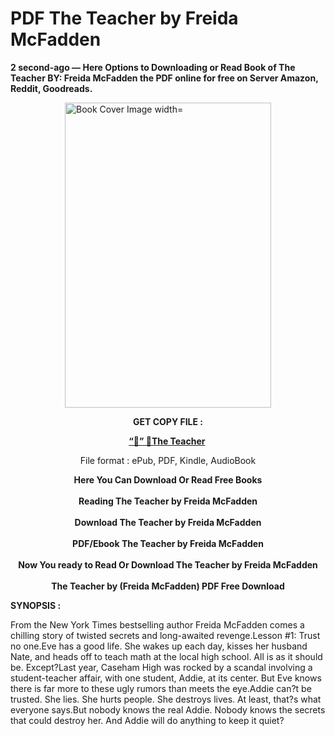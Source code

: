 # PDF The Teacher by Freida McFadden
<p><strong>2 second-ago &mdash; Here Options to Downloading or Read Book of The Teacher BY: Freida McFadden the PDF online for free on Server Amazon, Reddit, Goodreads.</strong></p><p><a href="https://educationsharingacademy.cloud/?book=195967140-the-teacher"><img style="display: block; margin-left: auto; margin-right: auto;" src="https://i.gr-assets.com/images/S/compressed.photo.goodreads.com/books/1693401496l/195967140.jpg" alt="Book Cover Image width=" width="330" height="488" /></a></p><p style="text-align: center;"><strong>GET COPY FILE :</strong></p><p style="text-align: center;"><strong><a href="https://educationsharingacademy.cloud/?book=195967140-the-teacher" target="_blank" rel="noopener">“📢” 🔗The Teacher</a>&nbsp;</strong></p><p style="text-align: center;">File format : ePub, PDF, Kindle, AudioBook</p><div style="text-align: center;"><strong>Here You Can Download Or Read Free Books</strong></div><div style="text-align: center;">&nbsp;</div><div style="text-align: center;"><strong>Reading The Teacher by Freida McFadden</strong></div><div style="text-align: center;">&nbsp;</div><div style="text-align: center;"><strong>Download The Teacher by Freida McFadden</strong></div><div style="text-align: center;">&nbsp;</div><div style="text-align: center;"><strong>PDF/Ebook The Teacher by Freida McFadden</strong></div><div style="text-align: center;">&nbsp;</div><div style="text-align: center;"><strong>Now You ready to Read Or Download The Teacher by Freida McFadden</strong></div><div style="text-align: center;">&nbsp;</div><div style="text-align: center;"><strong>The Teacher by (Freida McFadden) PDF Free Download</strong></div><p><strong>SYNOPSIS :</strong></p><p>From the New York Times bestselling author Freida McFadden comes a chilling story of twisted secrets and long-awaited revenge.Lesson #1: Trust no one.Eve has a good life. She wakes up each day, kisses her husband Nate, and heads off to teach math at the local high school. All is as it should be. Except?Last year, Caseham High was rocked by a scandal involving a student-teacher affair, with one student, Addie, at its center. But Eve knows there is far more to these ugly rumors than meets the eye.Addie can?t be trusted. She lies. She hurts people. She destroys lives. At least, that?s what everyone says.But nobody knows the real Addie. Nobody knows the secrets that could destroy her. And Addie will do anything to keep it quiet?</p>
